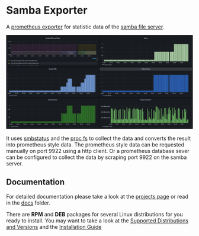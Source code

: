 # Samba Exporter

A [prometheus exporter](https://prometheus.io/docs/instrumenting/exporters/) for statistic data of the [samba file server](https://www.samba.org/).

![Screenshot of dashboard for the samba service](./docs/assets/Samba-Dashboard.png)

It uses [smbstatus](https://www.samba.org/samba/docs/current/man-html/smbstatus.1.html) and the [proc fs](https://en.wikipedia.org/wiki/Procfs) to collect the data and converts the result into prometheus style data.
The prometheus style data can be requested manually on port 9922 using a http client. Or a prometheus database sever can be configured to collect the data by scraping port 9922 on the samba server.

## Documentation

For detailed documentation please take a look at the [projects page](https://imker25.github.io/samba_exporter/Index/) or read in the [docs](./docs/Index.md) folder.

There are **RPM** and **DEB** packages for several Linux distributions for you ready to install. You may want to take a look at the [Supported Distributions and Versions](./docs/Installation/SupportedVersions.md) and the [Installation Guide](./docs/Installation/InstallationGuide.md)
